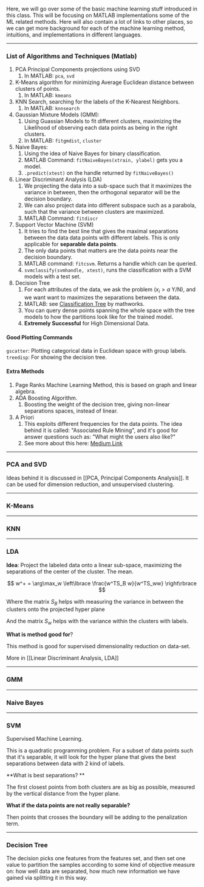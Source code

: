 Here, we will go over some of the basic machine learning stuff introduced in this class. This will be focusing on MATLAB implementations some of the ML related methods. Here will also contain a lot of links to other places, so we can get more background for each of the machine learning method, intuitions, and implementations in different languages. 

---
### List of Algorithms and Techniques (Matlab)

1. PCA Principal Components projections using SVD
	1. In MATLAB: `pca`, `svd`
2. K-Means algorithm for minimizing Average Euclidean distance between clusters of points. 
	1. In MATLAB: `kmeans`
3. KNN Search, searching for the labels of the K-Nearest Neighbors. 
	1. In MATLAB: `knnsearch`
4. Gaussian Mixture Models (GMM): 
	1. Using Guassian Models to fit different clusters, maximizing the Likelihood of observing each data points as being in the right clusters. 
	2. In MATLAB: `fitgmdist`, `cluster`
5. Naive Bayes: 
	1. Using the idea of Naive Bayes for binary classification.
	2. MATLAB Command: `fitNaiveBayes(xtrain, ylabel)` gets you a model. 
	3. `.predict(xtest)` on the handle returned by `fitNaiveBayes()`
6. Linear Discriminant Analysis (LDA)
	1. We projecting the data into a sub-space such that it maximizes the variance in between, then the orthogonal separator will be the decision boundary. 
	2. We can also project data into different subspace such as a parabola, such that the variance between clusters are maximized. 
	3. MATLAB Command: `fitdiscr` 
7. Support Vector Machine (SVM)
	1. It tries to find the best line that gives the maximal separations between the data data points with different labels. This is only applicable for **separable data points**. 
	2. The only data points that matters are the data points near the decision boundary. 
	3. MATLAB command: `fitcsvm`. Returns a handle which can be queried. 
	4. `svmclassify(svmhandle, xtest)`, runs the classification with a SVM models with a test set.
8. Decision Tree
	1. For each attributes of the data, we ask the problem ($x_i > a$ Y/N), and we want want to maximizes the separations between the data. 
	2. MATLAB: see [Classification Tree](https://www.mathworks.com/help/stats/classification-trees.html) by mathworks. 
	3. You can query dense points spanning the whole space with the tree models to how the partitions look like for the trained model. 
	4. **Extremely Successful** for High Dimensional Data. 

#### Good Plotting Commands 
`gscatter`: Plotting categorical data in Euclidean space with group labels. 
`treedisp`: For showing the decision tree. 

#### Extra Methods
1. Page Ranks Machine Learning Method, this is based on graph and linear algebra. 
2. ADA Boosting Algorithm. 
	1. Boosting the weight of the decision tree, giving non-linear separations spaces, instead of linear. 
3. A Priori
	1. This exploits different frequencies for the data points. The idea behind it is called: "Associated Rule Mining", and it's good for answer questions such as: "What might the users also like?"
	2. See more about this here: [Medium Link](https://towardsdatascience.com/underrated-machine-learning-algorithms-apriori-1b1d7a8b7bc)


---
### PCA and SVD

Ideas behind it is discussed in [[PCA, Principal Components Analysis]]. It can be used for dimension reduction, and unsupervised clustering. 

---
### K-Means

---
### KNN

---
### LDA

**Idea**: Project the labeled data onto a linear sub-space, maximizing the separations of the center of the cluster. The mean. 

$$
w^+ = \arg\max_w 
\left\lbrace
\frac{w^TS_B w}{w^TS_ww}
\right\rbrace
$$

Where the matrix $S_B$ helps with measuring the variance in between the clusters onto the projected hyper plane

And the matrix $S_w$ helps with the variance within the clusters with labels. 

**What is method good for**? 

This method is good for supervised dimensionality reduction on data-set. 

More in [[Linear Discriminant Analysis, LDA]]

---
### GMM

---
### Naive Bayes

---
### SVM

Supervised Machine Learning. 

This is a quadratic programming problem. For a subset of data points such that it's separable, it will look for the hyper plane that gives the best separations between data with 2 kind of labels. 

**What is best separations? **

The first closest points from both clusters are as big as possible, measured by the vertical distance from the hyper plane. 

**What if the data points are not really separable?**

Then points that crosses the boundary will be adding to the penalization term. 

---
### **Decision Tree**

The decision picks one features from the features set, and then set one value to partition the samples according to some kind of objective measure on: how well data are separated, how much new information we have gained via splitting it in this way. 
